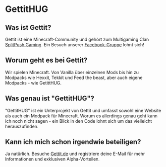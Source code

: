 # GettitHUG

## Was ist Gettit?

Gettit ist eine Minecraft-Community und gehört zum Multigaming Clan [SplitPush Gaming](www.spgaming.de). Ein Besuch unserer [Facebook-Gruppe](https://www.facebook.com/groups/gettitmc/) lohnt sich!

## Worum geht es bei Gettit?

Wir spielen Minecraft. Von Vanilla über einzelnen Mods bis hin zu Modpacks wie Hexxit, Tekkit und  Feed the beast, aber auch eigene Modpacks - wie GetittHUG.

## Was genau ist "GettitHUG"?

"GettitHUG" ist ein Unterprojekt von Gettit und umfasst sowohl eine Website als auch ein Modpack für Minecraft. Worum es allerdings genau geht kann ich noch nicht sagen - ein Blick in den Code lohnt sich um das vielleicht herauszufinden.

## Kann ich mich schon irgendwie beteiligen?

Ja natürlich. Besuche [Gettit.de](www.gettit.de) und registriere deine E-Mail für mehr Informationen und exklusiven Alpha-Vorteilen.
